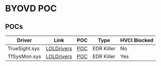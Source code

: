 # BYOVD POC

## POCs

| Driver | Link | POC | Type | HVCI Blocked |
| ------------- | ------ | ------ | ------ | ------ |
| TrueSight.sys | [LOLDrivers](https://www.loldrivers.io/drivers/e0e93453-1007-4799-ad02-9b461b7e0398/) | [POC](./poc/edr-killer/truesight/) | EDR Killer | No |
| TfSysMon.sys | [LOLDrivers](https://www.loldrivers.io/drivers/bd9f084e-b235-4978-bf2a-5f1dc02937df/) | [POC](./poc/edr-killer/tfsysmon/) | EDR Killer | Yes |
